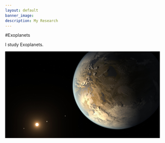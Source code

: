 ```yaml
---
layout: default
banner_image:
description: My Research
---
```

#Exoplanets

I study Exoplanets.

![Branching](banner.jpg)
